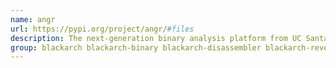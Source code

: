 ```yaml
---
name: angr
url: https://pypi.org/project/angr/#files
description: The next-generation binary analysis platform from UC Santa Barbaras Seclab.
group: blackarch blackarch-binary blackarch-disassembler blackarch-reversing
---
```

